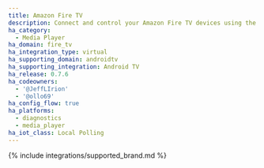 ```yaml
---
title: Amazon Fire TV
description: Connect and control your Amazon Fire TV devices using the Android TV integration
ha_category:
  - Media Player
ha_domain: fire_tv
ha_integration_type: virtual
ha_supporting_domain: androidtv
ha_supporting_integration: Android TV
ha_release: 0.7.6
ha_codeowners:
  - '@JeffLIrion'
  - '@ollo69'
ha_config_flow: true
ha_platforms:
  - diagnostics
  - media_player
ha_iot_class: Local Polling
---
```


{% include integrations/supported_brand.md %}
